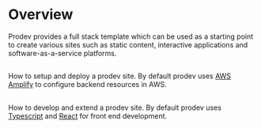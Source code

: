 
# Overview
Prodev provides a full stack template which can be used as a starting point to create various sites such as static content, interactive applications and software-as-a-service platforms.

## <TextLink title="Deployment" path='/text/deployment' />
How to setup and deploy a prodev site. By default prodev uses [AWS Amplify](https://docs.amplify.aws/) to configure backend resources in AWS.

## <TextLink title="Development" path='/text/development' />
How to develop and extend a prodev site. By default prodev uses [Typescript](https://www.typescriptlang.org/) and [React](https://reactjs.org/) for front end development.
